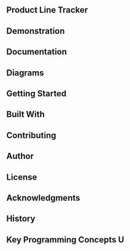 ## Product Line Tracker
## Demonstration
## Documentation
## Diagrams
## Getting Started
## Built With
## Contributing
## Author
## License
## Acknowledgments
## History
## Key Programming Concepts U
